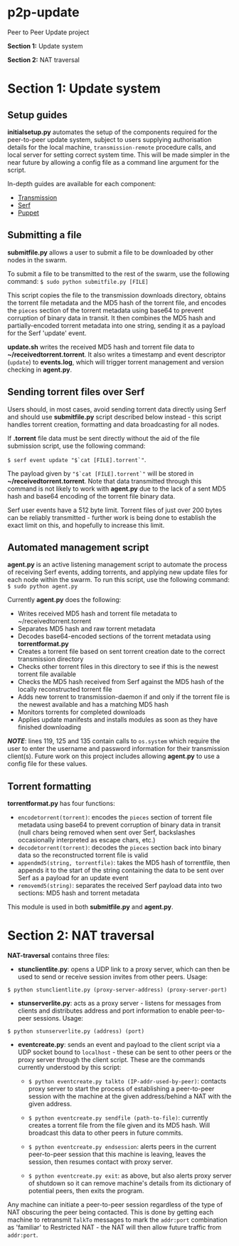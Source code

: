# p2p-update
Peer to Peer Update project

**Section 1:** Update system

**Section 2:** NAT traversal

# Section 1: Update system

## Setup guides

**initialsetup.py** automates the setup of the components required for the peer-to-peer update system, subject to users supplying authorisation details for the local machine, `transmission-remote` procedure calls, and local server for setting correct system time. This will be made simpler in the near future by allowing a config file as a command line argument for the script.

In-depth guides are available for each component:
* [Transmission](https://github.com/fruit-testbed/p2p-update/blob/master/transmission-items/setup.md "Transmission setup guide")
* [Serf](https://github.com/fruit-testbed/p2p-update/blob/master/serf-items/setup.md "Serf setup guide")
* [Puppet](https://github.com/fruit-testbed/p2p-update/blob/master/puppet-items/setup.md "Puppet setup guide")


## Submitting a file

**submitfile.py** allows a user to submit a file to be downloaded by other nodes in the swarm.

To submit a file to be transmitted to the rest of the swarm, use the following command:
`$ sudo python submitfile.py [FILE]`

This script copies the file to the transmission downloads directory, obtains the torrent file metadata and the MD5 hash of the torrent file, and encodes the `pieces` section of the torrent metadata using base64 to prevent corruption of binary data in transit. It then combines the MD5 hash and partially-encoded torrent metadata into one string, sending it as a payload for the Serf 'update' event.

**update.sh** writes the received MD5 hash and torrent file data to **~/receivedtorrent.torrent**. It also writes a timestamp and event descriptor (`update`) to **events.log**, which will trigger torrent management and version checking in **agent.py**.


## Sending torrent files over Serf

Users should, in most cases, avoid sending torrent data directly using Serf and should use **submitfile.py** script described below instead - this script handles torrent creation, formatting and data broadcasting for all nodes.

If **.torrent** file data must be sent directly without the aid of the file submission script, use the following command:

``$ serf event update "$`cat [FILE].torrent`"``.

The payload given by ``"$`cat [FILE].torrent`"`` will be stored in **~/receivedtorrent.torrent**. Note that data transmitted through this command is not likely to work with **agent.py** due to the lack of a sent MD5 hash and base64 encoding of the torrent file binary data.

Serf user events have a 512 byte limit. Torrent files of just over 200 bytes can be reliably transmitted - further work is being done to establish the exact limit on this, and hopefully to increase this limit.


## Automated management script

**agent.py** is an active listening management script to automate the process of receiving Serf events, adding torrents, and applying new update files for each node within the swarm. To run this script, use the following command:
`$ sudo python agent.py`

Currently **agent.py** does the following:
* Writes received MD5 hash and torrent file metadata to ~/receivedtorrent.torrent
* Separates MD5 hash and raw torrent metadata
* Decodes base64-encoded sections of the torrent metadata using **torrentformat.py**
* Creates a torrent file based on sent torrent creation date to the correct transmission directory
* Checks other torrent files in this directory to see if this is the newest torrent file available
* Checks the MD5 hash received from Serf against the MD5 hash of the locally reconstructed torrent file
* Adds new torrent to transmission-daemon if and only if the torrent file is the newest available and has a matching MD5 hash
* Monitors torrents for completed downloads
* Applies update manifests and installs modules as soon as they have finished downloading

**_NOTE_**: lines 119, 125 and 135 contain calls to `os.system` which require the user to enter the username and password information for their transmission client(s). Future work on this project includes allowing **agent.py** to use a config file for these values.


## Torrent formatting

**torrentformat.py** has four functions:
* `encodetorrent(torrent)`: encodes the `pieces` section of torrent file metadata using base64 to prevent corruption of binary data in transit (null chars being removed when sent over Serf, backslashes occasionally interpreted as escape chars, etc.)
* `decodetorrent(torrent)`: decodes the `pieces` section back into binary data so the reconstructed torrent file is valid
* `appendmd5(string, torrentfile)`: takes the MD5 hash of torrentfile, then appends it to the start of the string containing the data to be sent over Serf as a payload for an update event
* `removemd5(string)`: separates the received Serf payload data into two sections: MD5 hash and torrent metadata
    
This module is used in both **submitfile.py** and **agent.py**.


# Section 2: NAT traversal


**NAT-traversal** contains three files:

* **stunclientlite.py**: opens a UDP link to a proxy server, which can then be used to send or receive session invites from other peers. Usage:

`$ python stunclientlite.py (proxy-server-address) (proxy-server-port)`
* **stunserverlite.py**: acts as a proxy server - listens for messages from clients and distributes address and port information to enable peer-to-peer sessions. Usage:

`$ python stunserverlite.py (address) (port)`
* **eventcreate.py**: sends an event and payload to the client script via a UDP socket bound to `localhost` - these can be sent to other peers or the proxy server through the client script. These are the commands currently understood by this script:

   * `$ python eventcreate.py talkto (IP-addr-used-by-peer)`: contacts proxy server to start the process of establishing a peer-to-peer session with the machine at the given address/behind a NAT with the given address.

   * `$ python eventcreate.py sendfile (path-to-file)`: currently creates a torrent file from the file given and its MD5 hash. Will broadcast this data to other peers in future commits.

   * `$ python eventcreate.py endsession`: alerts peers in the current peer-to-peer session that this machine is leaving, leaves the session, then resumes contact with proxy server.
   
   * `$ python eventcreate.py exit`: as above, but also alerts proxy server of shutdown so it can remove machine's details from its dictionary of potential peers, then exits the program.

Any machine can initiate a peer-to-peer session regardless of the type of NAT obscuring the peer being contacted. This is done by getting each machine to retransmit `TalkTo` messages to mark the `addr:port` combination as 'familiar' to Restricted NAT - the NAT will then allow future traffic from `addr:port`.

